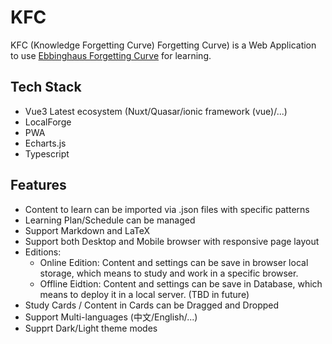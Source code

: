 # KFC
KFC (Knowledge Forgetting Curve) Forgetting Curve) is a Web Application to use [Ebbinghaus Forgetting Curve](https://zhuanlan.zhihu.com/p/109107882) for learning.

## Tech Stack
* Vue3 Latest ecosystem (Nuxt/Quasar/ionic framework (vue)/...)
* LocalForge
* PWA
* Echarts.js
* Typescript

## Features
* Content to learn can be imported via .json files with specific patterns
* Learning Plan/Schedule can be managed
* Support Markdown and LaTeX
* Support both Desktop and Mobile browser with responsive page layout 
* Editions:
  * Online Edition: Content and settings can be save in browser local storage, which means to study and work in a specific browser.
  * Offline Eidtion: Content and settings can be save in Database, which means to deploy it in a local server. (TBD in future)
* Study Cards / Content in Cards can be Dragged and Dropped
* Support Multi-languages (中文/English/...)
* Supprt Dark/Light theme modes
